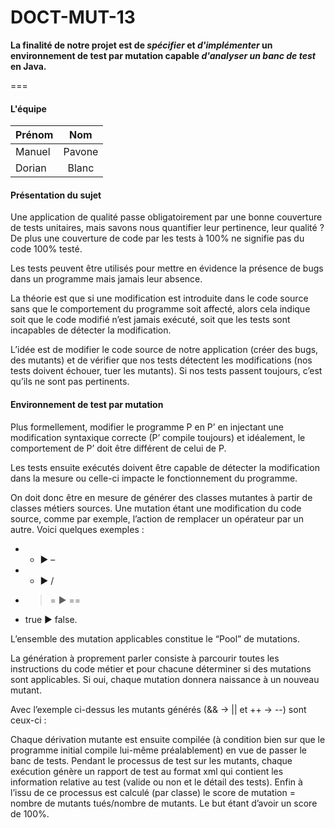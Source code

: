 # DOCT-MUT-13

<b> La finalité de notre projet est de <i>spécifier</i> et <i>d'implémenter</i> un environnement de test par mutation capable <i>d'analyser un banc de test</i> en Java. </b>

===

#### L'équipe

| Prénom        | Nom           |
| ------------- |:-------------:|
| Manuel     | Pavone |
| Dorian      | Blanc      |

#### Présentation du sujet

Une application de qualité passe obligatoirement par une bonne couverture de tests unitaires, mais savons nous quantifier leur pertinence, leur qualité ?
De plus une couverture de code par les tests à 100% ne signifie pas du code 100% testé.

Les tests peuvent être utilisés pour mettre en évidence la présence de bugs dans un programme mais jamais leur absence.

La théorie est que si une modification est introduite dans le code source sans que le comportement du programme soit affecté, alors cela indique soit que le code modifié n’est jamais exécuté, soit que les tests sont incapables de détecter la modification.

L’idée  est de modifier le code source de notre application (créer des bugs, des mutants) et de vérifier que nos tests détectent les modifications (nos tests doivent échouer, tuer les mutants). Si nos tests passent toujours, c’est qu’ils ne sont pas pertinents.

#### Environnement de test par mutation

Plus formellement, modifier le programme P en P’ en injectant une modification syntaxique correcte (P’ compile toujours) et idéalement, le comportement de P’ doit être différent de celui de P.




Les tests ensuite exécutés doivent être capable de détecter la modification dans la mesure ou celle-ci impacte le fonctionnement du programme.



On doit donc être en mesure de générer des classes mutantes à partir de classes métiers sources. Une mutation étant une modification du code source, comme par exemple, l’action de remplacer un opérateur par un autre. Voici quelques exemples :
* + ► –
* * ► /
* >= ► ==
* true ► false.

L’ensemble des mutation applicables constitue le “Pool” de mutations.

La génération à proprement parler consiste à parcourir toutes les instructions du code métier et pour chacune déterminer si des mutations sont applicables.
Si oui, chaque mutation donnera naissance à un nouveau mutant.







Avec l’exemple ci-dessus les mutants générés  (&& → || et ++ → --) sont ceux-ci :



Chaque dérivation mutante est ensuite compilée (à condition bien sur que le programme initial compile lui-même préalablement) en vue de passer le banc de tests.
Pendant le processus de test sur les mutants, chaque exécution génère un rapport de test au format xml qui contient les information relative au test (valide ou non et le détail des tests).
Enfin à l’issu de ce processus est calculé (par classe) le score de mutation = nombre de mutants tués/nombre de mutants.
Le but étant d’avoir un score de 100%.


